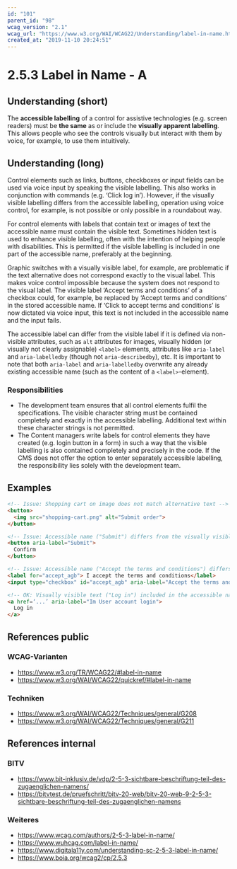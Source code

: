 ```yaml
---
id: "101"
parent_id: "98"
wcag_version: "2.1"
wcag_url: "https://www.w3.org/WAI/WCAG22/Understanding/label-in-name.html"
created_at: "2019-11-10 20:24:51"
---
```


# 2.5.3 Label in Name - A

## Understanding (short)

The **accessible labelling** of a control for assistive technologies (e.g. screen readers) must be **the same** as or include the **visually apparent labelling**. This allows people who see the controls visually but interact with them by voice, for example, to use them intuitively.

## Understanding (long)

Control elements such as links, buttons, checkboxes or input fields can be used via voice input by speaking the visible labelling. This also works in conjunction with commands (e.g. ‘Click log in’). However, if the visually visible labelling differs from the accessible labelling, operation using voice control, for example, is not possible or only possible in a roundabout way.

For control elements with labels that contain text or images of text the accessible name must contain the visible text. Sometimes hidden text is used to enhance visible labelling, often with the intention of helping people with disabilities. This is permitted if the visible labelling is included in one part of the accessible name, preferably at the beginning.

Graphic switches with a visually visible label, for example, are problematic if the text alternative does not correspond exactly to the visual label. This makes voice control impossible because the system does not respond to the visual label. The visible label ‘Accept terms and conditions’ of a checkbox could, for example, be replaced by ‘Accept terms and conditions’ in the stored accessible name. If ‘Click to accept terms and conditions’ is now dictated via voice input, this text is not included in the accessible name and the input fails.

The accessible label can differ from the visible label if it is defined via non-visible attributes, such as `alt` attributes for images, visually hidden (or visually not clearly assignable) `<label>` elements, attributes like `aria-label` and `aria-labelledby` (though not `aria-describedby`), etc. It is important to note that both `aria-label` and `aria-labelledby` overwrite any already existing accessible name (such as the content of a `<label>`-element).

### Responsibilities

- The development team ensures that all control elements fulfil the specifications. The visible character string must be contained completely and exactly in the accessible labelling. Additional text within these character strings is not permitted.
- The Content managers write labels for control elements they have created (e.g. login button in a form) in such a way that the visible labelling is also contained completely and precisely in the code. If the CMS does not offer the option to enter separately accessible labelling, the responsibility lies solely with the development team.

## Examples

```html
<!-- Issue: Shopping cart on image does not match alternative text -->
<button>
  <img src="shopping-cart.png" alt="Submit order">
</button>

<!-- Issue: Accessible name ("Submit") differs from the visually visible text ("Confirm") -->
<button aria-label="Submit">
  Confirm
</button>

<!-- Issue: Accessible name ("Accept the terms and conditions") differs from the visually visible text ("I accept the ") -->
<label for="accept_agb"> I accept the terms and conditions</label>
<input type="checkbox" id="accept_agb" aria-label="Accept the terms and conditions" />

<!-- OK: Visually visible text ("Log in") included in the accessible name ("Log in to user account") -->
<a href=‘...’ aria-label="Im User account login">
  Log in
</a>
```

## References public

### WCAG-Varianten
- <https://www.w3.org/TR/WCAG22/#label-in-name>
- <https://www.w3.org/WAI/WCAG22/quickref/#label-in-name>

### Techniken
- <https://www.w3.org/WAI/WCAG22/Techniques/general/G208>
- <https://www.w3.org/WAI/WCAG22/Techniques/general/G211>

## References internal

### BITV
- <https://www.bit-inklusiv.de/vdp/2-5-3-sichtbare-beschriftung-teil-des-zugaenglichen-namens/>
- <https://bitvtest.de/pruefschritt/bitv-20-web/bitv-20-web-9-2-5-3-sichtbare-beschriftung-teil-des-zugaenglichen-namens>

### Weiteres
- <https://www.wcag.com/authors/2-5-3-label-in-name/>
- <https://www.wuhcag.com/label-in-name/>
- <https://www.digitala11y.com/understanding-sc-2-5-3-label-in-name/>
- <https://www.boia.org/wcag2/cp/2.5.3>